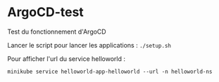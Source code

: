 # ArgoCD-test

Test du fonctionnement d'ArgoCD

Lancer le script pour lancer les applications : `./setup.sh`

Pour afficher l'url du service helloworld :

`minikube service helloworld-app-helloworld --url -n helloworld-ns`